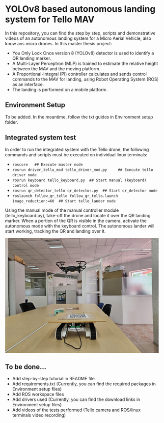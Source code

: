 # YOLOv8 based autonomous landing system for Tello MAV 


In this repository, you can find the step by step, scripts and demonstrative videos of an 
autonomous landing system for a Micro Aerial Vehicle, also know ans micro drones. 
In this master thesis project: 
 * You Only Look Once version 8 (YOLOv8) detector is used to identify a QR landing marker. 
 * A Multi-Layer Perceptron (MLP) is trained to estimate the relative height between the 
MAV and the moving platform. 
 * A Proportional-Integral (PI) controller calculates and sends control commands to the MAV 
for landing, using Robot Operating System (ROS) as an interface. 
 * The landing is performed
on a mobile platform.

## Environment Setup

To be added. In the meantime, follow the txt guides in Environment setup folder.

## Integrated system test

In order to run the integrated system with the Tello drone, the following commands and 
scripts must be executed on individual linux terminals:

*  ``` roscore   ## Execute master node ```
* ``` rosrun driver_tello_mod tello_driver_mod.py     ## Execute tello driver node ```
* ``` rosrun keyboard tello_keyboard.py  ## Start manual (keyboard) control node ```
* ``` rosrun qr_detector_tello qr_detector.py  ## Start qr_detector node ```
* ``` roslaunch follow_qr_tello follow_qr_tello.launch image_reduction:=60  ## Start tello_lander node ```


Using the manual mode of the manual controller module (tello_keyboard.py), 
take-off the drone and locate it over the QR landing marker. When a portion of the 
QR is visible in the camera, activate the autonomous mode with the keyboard control.
The autonomous lander will start working, tracking the QR and landing over it.



<img src="/Assets/Integrated_system.jpg" width="500">

## To be done...

* Add step-by-step tutorial in README file
* Add requirements.txt (Currently, you can find the required packages in Environment setup files)
* Add ROS workspace files
* Add drivers used (Currently, you can find the download links in Environment setup files)
* Add videos of the tests performed (Tello camera and ROS/linux terminals video recording)